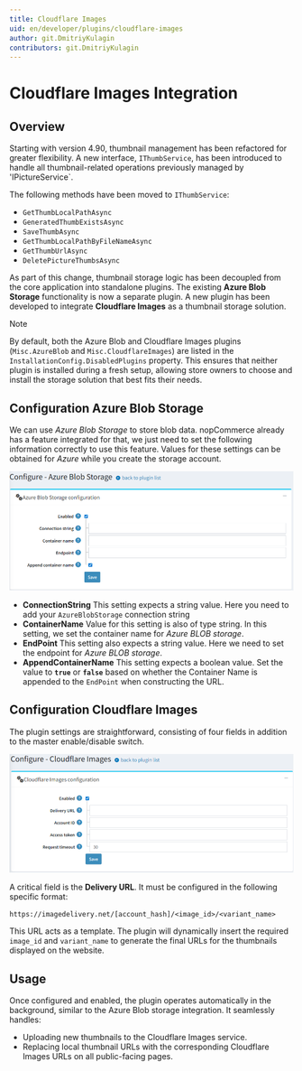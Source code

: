 ```yaml
---
title: Cloudflare Images
uid: en/developer/plugins/cloudflare-images
author: git.DmitriyKulagin
contributors: git.DmitriyKulagin
---
```


# Cloudflare Images Integration

## Overview

Starting with version 4.90, thumbnail management has been refactored for greater flexibility. A new interface, `IThumbService`, has been introduced to handle all thumbnail-related operations previously managed by 'IPictureService`.

The following methods have been moved to `IThumbService`:
*   `GetThumbLocalPathAsync`
*   `GeneratedThumbExistsAsync`
*   `SaveThumbAsync`
*   `GetThumbLocalPathByFileNameAsync`
*   `GetThumbUrlAsync`
*   `DeletePictureThumbsAsync`

As part of this change, thumbnail storage logic has been decoupled from the core application into standalone plugins. The existing **Azure Blob Storage** functionality is now a separate plugin. A new plugin has been developed to integrate **Cloudflare Images** as a thumbnail storage solution.

> [!NOTE]
>
> By default, both the Azure Blob and Cloudflare Images plugins (`Misc.AzureBlob` and `Misc.CloudflareImages`) are listed in the `InstallationConfig.DisabledPlugins` property. This ensures that neither plugin is installed during a fresh setup, allowing store owners to choose and install the storage solution that best fits their needs.

## Configuration Azure Blob Storage

We can use *Azure Blob Storage* to store blob data. nopCommerce already has a feature integrated for that, we just need to set the following information correctly to use this feature. Values for these settings can be obtained for *Azure* while you create the storage account.

![Image](_static/cloudflare-images/azure-blob.png)

* **ConnectionString** This setting expects a string value. Here you need to add your `AzureBlobStorage` connection string
* **ContainerName** Value for this setting is also of type string. In this setting, we set the container name for *Azure BLOB storage*.
* **EndPoint** This setting also expects a string value. Here we need to set the endpoint for *Azure BLOB storage*.
* **AppendContainerName** This setting expects a boolean value. Set the value to **`true`** or **`false`** based on whether the Container Name is appended to the `EndPoint` when constructing the URL.

## Configuration Cloudflare Images

The plugin settings are straightforward, consisting of four fields in addition to the master enable/disable switch.

![Image](_static/cloudflare-images/cloudflare-images.png)

A critical field is the **Delivery URL**. It must be configured in the following specific format:

```
https://imagedelivery.net/[account_hash]/<image_id>/<variant_name>
```

This URL acts as a template. The plugin will dynamically insert the required `image_id` and `variant_name` to generate the final URLs for the thumbnails displayed on the website.

## Usage

Once configured and enabled, the plugin operates automatically in the background, similar to the Azure Blob storage integration. It seamlessly handles:
*   Uploading new thumbnails to the Cloudflare Images service.
*   Replacing local thumbnail URLs with the corresponding Cloudflare Images URLs on all public-facing pages.